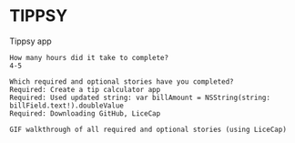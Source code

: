 # TIPPSY
Tippsy app

    How many hours did it take to complete? 
    4-5
    
    Which required and optional stories have you completed?
    Required: Create a tip calculator app
    Required: Used updated string: var billAmount = NSString(string: billField.text!).doubleValue
    Required: Downloading GitHub, LiceCap
    
    GIF walkthrough of all required and optional stories (using LiceCap)
    

